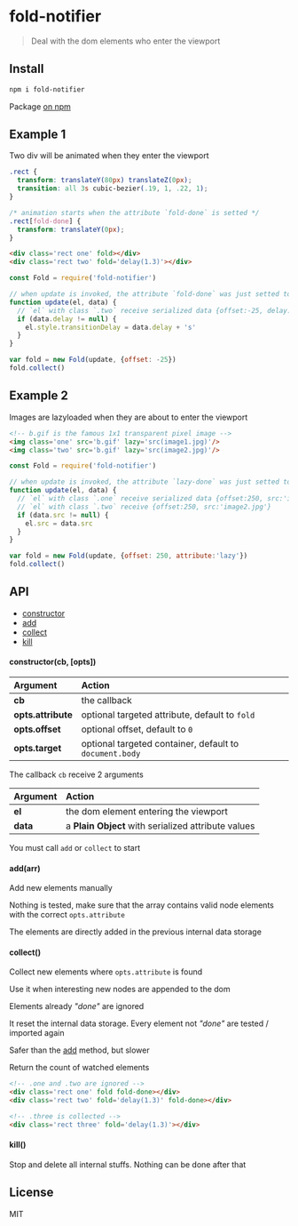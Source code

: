 # fold-notifier

> Deal with the dom elements who enter the viewport

## Install

```bash
npm i fold-notifier
```

Package [on npm](https://www.npmjs.com/package/fold-notifier)

## Example 1

Two div will be animated when they enter the viewport

```css
.rect {
  transform: translateY(80px) translateZ(0px);
  transition: all 3s cubic-bezier(.19, 1, .22, 1);
}

/* animation starts when the attribute `fold-done` is setted */
.rect[fold-done] {
  transform: translateY(0px);
}
```

```html
<div class='rect one' fold></div>
<div class='rect two' fold='delay(1.3)'></div>
```

```js
const Fold = require('fold-notifier')

// when update is invoked, the attribute `fold-done` was just setted to `el`
function update(el, data) {
  // `el` with class `.two` receive serialized data {offset:-25, delay:-1.3}
  if (data.delay != null) {
    el.style.transitionDelay = data.delay + 's'
  }
}

var fold = new Fold(update, {offset: -25})
fold.collect()
```

## Example 2

Images are lazyloaded when they are about to enter the viewport

```html
<!-- b.gif is the famous 1x1 transparent pixel image -->
<img class='one' src='b.gif' lazy='src(image1.jpg)'/>
<img class='two' src='b.gif' lazy='src(image2.jpg)'/>
```

```js
const Fold = require('fold-notifier')

// when update is invoked, the attribute `lazy-done` was just setted to `el`
function update(el, data) {
  // `el` with class `.one` receive serialized data {offset:250, src:'image1.jpg'}
  // `el` with class `.two` receive {offset:250, src:'image2.jpg'}
  if (data.src != null) {
    el.src = data.src
  }
}

var fold = new Fold(update, {offset: 250, attribute:'lazy'})
fold.collect()
```

## API

* [constructor](#constructorcb-opts)
* [add](#addarr)
* [collect](#collect)
* [kill](#kill)

#### constructor(cb, [opts])

| Argument | Action |
| :------ | :------- |
| **cb** | the callback |
| **opts.attribute** | optional targeted attribute, default to `fold` |
| **opts.offset** | optional offset, default to `0` |
| **opts.target** | optional targeted container, default to `document.body` |

The callback `cb` receive 2 arguments

| Argument | Action |
| :------ | :------- |
| **el** | the dom element entering the viewport |
| **data** | a **Plain Object** with serialized attribute values |

You must call `add` or `collect` to start

#### add(arr)

Add new elements manually

Nothing is tested, make sure that the array contains valid node elements with the correct `opts.attribute`

The elements are directly added in the previous internal data storage

#### collect()

Collect new elements where `opts.attribute` is found

Use it when interesting new nodes are appended to the dom

Elements already *"done"* are ignored

It reset the internal data storage. Every element not *"done"* are tested / imported again

Safer than the [add](#addarr) method, but slower

Return the count of watched elements

```html
<!-- .one and .two are ignored -->
<div class='rect one' fold fold-done></div>
<div class='rect two' fold='delay(1.3)' fold-done></div>

<!-- .three is collected -->
<div class='rect three' fold='delay(1.3)'></div>
```

#### kill()

Stop and delete all internal stuffs. Nothing can be done after that

## License

MIT
